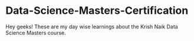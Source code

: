 # Data-Science-Masters-Certification
Hey geeks! These are my day wise learnings about the Krish Naik Data Science Masters course.
